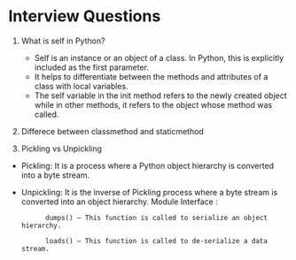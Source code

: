 # Interview Questions
1. What is self in Python?
    
   * Self is an instance or an object of a class. In Python, this is explicitly included as the first parameter.
   * It helps to differentiate between the methods and attributes of a class with local variables.
   * The self variable in the init method refers to the newly created object while in other methods,
   it refers to the object whose method was called.
   
2. Differece between classmethod and staticmethod

3. Pickling vs Unpickling
* Pickling: It is a process where a Python object hierarchy is converted into a byte stream.
* Unpickling: It is the inverse of Pickling process where a byte stream is converted into an object hierarchy.
    Module Interface :

            dumps() – This function is called to serialize an object hierarchy.

            loads() – This function is called to de-serialize a data stream.